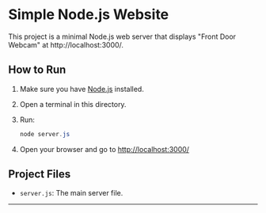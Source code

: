 # Simple Node.js Website

This project is a minimal Node.js web server that displays "Front Door Webcam" at http://localhost:3000/.

## How to Run

1. Make sure you have [Node.js](https://nodejs.org/) installed.
2. Open a terminal in this directory.
3. Run:
   
   ```powershell
   node server.js
   ```
4. Open your browser and go to [http://localhost:3000/](http://localhost:3000/)

## Project Files
- `server.js`: The main server file.

---
